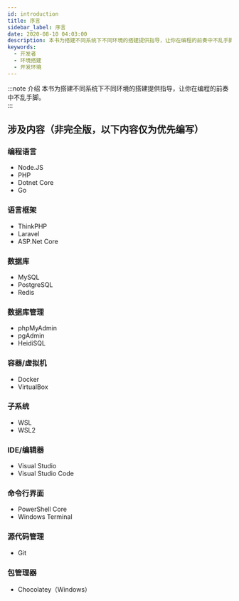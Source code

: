 ```yaml
---
id: introduction
title: 序言
sidebar_label: 序言
date: 2020-08-10 04:03:00
description: 本书为搭建不同系统下不同环境的搭建提供指导，让你在编程的前奏中不乱手脚。  
keywords:
  - 开发者
  - 环境搭建
  - 开发环境
---
```


:::note 介绍
本书为搭建不同系统下不同环境的搭建提供指导，让你在编程的前奏中不乱手脚。  
:::

## 涉及内容（非完全版，以下内容仅为优先编写）

### 编程语言

* Node.JS
* PHP
* Dotnet Core
* Go

### 语言框架

* ThinkPHP
* Laravel
* ASP.Net Core

### 数据库

* MySQL
* PostgreSQL
* Redis

### 数据库管理

* phpMyAdmin
* pgAdmin
* HeidiSQL

### 容器/虚拟机

* Docker
* VirtualBox

### 子系统

* WSL
* WSL2

### IDE/编辑器

* Visual Studio
* Visual Studio Code

### 命令行界面

* PowerShell Core
* Windows Terminal

### 源代码管理

* Git

### 包管理器

* Chocolatey（Windows）

